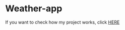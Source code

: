 # Weather-app

If you want to check how my project works, click [HERE](https://marcin614.github.io/Weather-app/)
